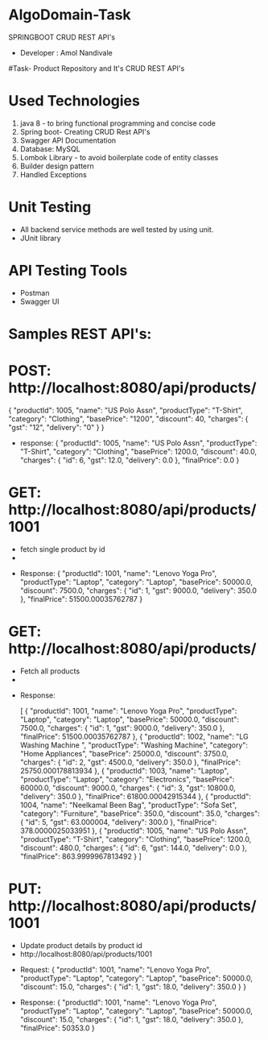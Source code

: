 # AlgoDomain-Task
 SPRINGBOOT CRUD REST API's
 
 - Developer : Amol Nandivale

#Task- Product Repository and It's CRUD REST API's

# Used Technologies
1. java 8 - to bring functional programming and concise code
2. Spring boot- Creating CRUD Rest API's
3. Swagger API Documentation
4. Database: MySQL
5. Lombok Library - to avoid boilerplate code of entity classes
5. Builder design pattern
6. Handled Exceptions

# Unit Testing
- All backend service methods are well tested by using unit.
- JUnit library

# API Testing Tools
- Postman
- Swagger UI

# Samples REST API's:

# POST: http://localhost:8080/api/products/

{
"productId": 1005,
"name": "US Polo Assn",
"productType": "T-Shirt",
"category": "Clothing",
"basePrice": "1200",
"discount": 40,
"charges": {
"gst": "12",
"delivery": "0"
}
}
* response:
{
"productId": 1005,
"name": "US Polo Assn",
"productType": "T-Shirt",
"category": "Clothing",
"basePrice": 1200.0,
"discount": 40.0,
"charges": {
"id": 6,
"gst": 12.0,
"delivery": 0.0
},
"finalPrice": 0.0
}

# GET: http://localhost:8080/api/products/1001
- fetch single product by id
-
* Response:
  {
  "productId": 1001,
  "name": "Lenovo Yoga Pro",
  "productType": "Laptop",
  "category": "Laptop",
  "basePrice": 50000.0,
  "discount": 7500.0,
  "charges": {
  "id": 1,
  "gst": 9000.0,
  "delivery": 350.0
  },
  "finalPrice": 51500.00035762787
  }
# GET: http://localhost:8080/api/products/
- Fetch all products
-
* Response:

  [
  {
  "productId": 1001,
  "name": "Lenovo Yoga Pro",
  "productType": "Laptop",
  "category": "Laptop",
  "basePrice": 50000.0,
  "discount": 7500.0,
  "charges": {
  "id": 1,
  "gst": 9000.0,
  "delivery": 350.0
  },
  "finalPrice": 51500.00035762787
  },
  {
  "productId": 1002,
  "name": "LG Washing Machine ",
  "productType": "Washing Machine",
  "category": "Home Appliances",
  "basePrice": 25000.0,
  "discount": 3750.0,
  "charges": {
  "id": 2,
  "gst": 4500.0,
  "delivery": 350.0
  },
  "finalPrice": 25750.000178813934
  },
  {
  "productId": 1003,
  "name": "Laptop",
  "productType": "Laptop",
  "category": "Electronics",
  "basePrice": 60000.0,
  "discount": 9000.0,
  "charges": {
  "id": 3,
  "gst": 10800.0,
  "delivery": 350.0
  },
  "finalPrice": 61800.00042915344
  },
  {
  "productId": 1004,
  "name": "Neelkamal Been Bag",
  "productType": "Sofa Set",
  "category": "Furniture",
  "basePrice": 350.0,
  "discount": 35.0,
  "charges": {
  "id": 5,
  "gst": 63.000004,
  "delivery": 300.0
  },
  "finalPrice": 378.0000025033951
  },
  {
  "productId": 1005,
  "name": "US Polo Assn",
  "productType": "T-Shirt",
  "category": "Clothing",
  "basePrice": 1200.0,
  "discount": 480.0,
  "charges": {
  "id": 6,
  "gst": 144.0,
  "delivery": 0.0
  },
  "finalPrice": 863.9999967813492
  }
  ]

# PUT: http://localhost:8080/api/products/1001
- Update product details by product id
- http://localhost:8080/api/products/1001
* Request:
  {
  "productId": 1001,
  "name": "Lenovo Yoga Pro",
  "productType": "Laptop",
  "category": "Laptop",
  "basePrice": 50000.0,
  "discount": 15.0,
  "charges": {
  "id": 1,
  "gst": 18.0,
  "delivery": 350.0
  }
  }

* Response:
  {
  "productId": 1001,
  "name": "Lenovo Yoga Pro",
  "productType": "Laptop",
  "category": "Laptop",
  "basePrice": 50000.0,
  "discount": 15.0,
  "charges": {
  "id": 1,
  "gst": 18.0,
  "delivery": 350.0
  },
  "finalPrice": 50353.0
  }







